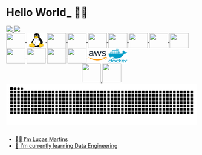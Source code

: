 # Hello World_ 👨‍💻

<div>
  <a href="https://github.com/lucasvmartins">
  <img height="160em" src="https://github-readme-stats.vercel.app/api?username=lucasvmartins&show_icons=true&theme=cobalt&include_all_commits=true&count_private=true"/>
  <img height="160em" src="https://github-readme-stats.vercel.app/api/top-langs/?username=lucasvmartins&layout=compact&langs_count=16&theme=cobalt"/>
</div>

<div>
  <img align="center" height="40" width="50" src="https://raw.githubusercontent.com/danielcranney/readme-generator/main/public/icons/skills/c-colored.svg"/>
  <img align="center" height="40" width="50" src="https://github.com/devicons/devicon/blob/v2.17.0/icons/linux/linux-original.svg"/>
  <img align="center" height="40" width="50" src="https://cdn.jsdelivr.net/gh/devicons/devicon/icons/vscode/vscode-original-wordmark.svg"/>
  <img align="center" height="40" width="50" src="https://cdn.jsdelivr.net/gh/devicons/devicon/icons/python/python-original-wordmark.svg"/>        
  <img align="center" height="40" width="50" src="https://cdn.jsdelivr.net/gh/devicons/devicon/icons/pandas/pandas-original-wordmark.svg"/>
  <img align="center" height="40" width="50" src="https://cdn.jsdelivr.net/gh/devicons/devicon@latest/icons/matplotlib/matplotlib-original-wordmark.svg"/>
  <img align="center" height="40" width="50" src="https://cdn.jsdelivr.net/gh/devicons/devicon/icons/numpy/numpy-original-wordmark.svg"/>
  <img align="center" height="40" width="50" src="https://cdn.jsdelivr.net/gh/devicons/devicon/icons/anaconda/anaconda-original-wordmark.svg"/>
  <img align="center" height="40" width="50" src="https://cdn.jsdelivr.net/gh/devicons/devicon@latest/icons/mysql/mysql-original-wordmark.svg"/>
  <img align="center" height="40" width="50" src="https://cdn.jsdelivr.net/gh/devicons/devicon/icons/sqlite/sqlite-original-wordmark.svg"/>
  <img align="center" height="40" width="50" src="https://cdn.jsdelivr.net/gh/devicons/devicon@latest/icons/postgresql/postgresql-original-wordmark.svg"/>
  <img align="center" height="40" width="50" src="https://cdn.jsdelivr.net/gh/devicons/devicon@latest/icons/mongodb/mongodb-original-wordmark.svg"/>
  <img align="center" height="40" width="50" src="https://github.com/microsoft/PowerBI-Icons/blob/main/SVG/Power-BI.svg"/>
  <img align="center" height="40" width="50" src="https://github.com/devicons/devicon/blob/v2.17.0/icons/amazonwebservices/amazonwebservices-original-wordmark.svg"/>
  <img align="center" height="40" width="50" src="https://github.com/devicons/devicon/blob/v2.17.0/icons/docker/docker-plain-wordmark.svg"/>
</div>

<div align="center">
  <img height="50" width="50" src="https://media.discordapp.net/attachments/838561046801285160/1120920115953803336/mona-loading-dark.gif">
  <img height="50" width="50" src="https://media.discordapp.net/attachments/838561046801285160/1120920116436160553/mona-whisper.gif">
</div>

<picture align="center">
  <source media="(prefers-color-scheme: dark)" srcset="https://raw.githubusercontent.com/lucasvmartins/lucasvmartins/output/github-contribution-grid-snake-dark.svg">
  <source media="(prefers-color-scheme: light)" srcset="https://raw.githubusercontent.com/lucasvmartins/lucasvmartins/output/github-contribution-grid-snake-dark.svg">
  <img align="center" alt="github contribution grid snake animation" src="https://raw.githubusercontent.com/lucasvmartins/lucasvmartins/output/github-contribution-grid-snake.svg">
</picture>

##

- 🙋‍♂️ I’m Lucas Martins
- 🎲 I’m currently learning Data Engineering

##
